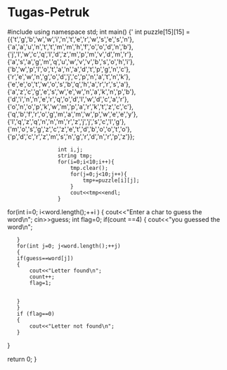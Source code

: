 # Tugas-Petruk

#include <iostream>
using namespace std;
int main()
{'
  int puzzle[15][15] ={{'t','g','b','w','w','i','n','t','e','r','w','s','e','s','n'},
		               {'a','a','u','n','t','t','m','m','h','f','o','o','d','n','b'},
		               {'j','l','w','c','q','l','d','z','m','p','m','v','d','m','r'},
		               {'a','s','a','g','m','q','u','w','v','v','b','s','o','h','i'},
		               {'b','w','p','l','o','t','a','n','a','d','t','p','g','n','c'},
		               {'r','e','w','n','g','o','d','j','c','p','n','a','t','n','k'},
		               {'e','e','o','t','w','o','s','b','q','h','a','r','r','s','a'},
		               {'a','z','c','g','e','s','w','e','w','n','a','k','n','p','b'},
		               {'d','i','n','n','e','r','q','o','d','l','w','d','c','a','r'},
		               {'o','n','o','p','k','w','m','p','a','r','k','t','z','c','c'},
		               {'q','b','f','r','o','g','m','a','m','w','p','w','e','e','y'},
		               {'l','q','z','q','n','n','m','r','z','j','j','s','c','l','g'},
		               {'m','o','s','g','z','c','z','e','t','d','b','o','o','t','o'},
		               {'p','d','c','r','z','m','s','n','g','r','d','n','r','p','z'}};

					int i,j;
					string tmp;
					for(i=0;i<10;i++){
						tmp.clear();
						for(j=0;j<10;j++){
							tmp+=puzzle[i][j];
						}
						cout<<tmp<<endl;
					}
 for(int i=0; i<word.length();++i )
   {
   cout<<"Enter a char to guess the word\n";
   cin>>guess;
	   int flag=0;
	   if(count ==4)
	   {
		   cout<<"you guessed the word\n";

	   }
	   for(int j=0; j<word.length();++j)
	   {
	   if(guess==word[j])
	   {
		   cout<<"Letter found\n";
		   count++;
		   flag=1;

	
	   }
	   }
	   if (flag==0) 
	   {
		   cout<<"Letter not found\n";
	   }
   }
					
					
					

return 0;
}

